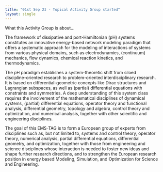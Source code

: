 ```yaml
---
title: "01st Sep 23 - Topical Activity Group started"
layout: single
---
```

What this Activity Group is about...


The framework of dissipative and port-Hamiltonian (pH) systems constitutes an innovative energy-based network modeling paradigm that offers a systematic approach for the modeling of interactions of systems from various physical domains, such as electrodynamics, (continuum) mechanics, flow dynamics, chemical reaction kinetics, and thermodynamics.

The pH paradigm establishes a system-theoretic shift from siloed discipline-oriented research to problem-oriented interdisciplinary research. It is based on differential-geometric concepts like Dirac structures and Lagrangian subspaces, as well as (partial) differential equations with constraints and symmetries. A deep understanding of this system class requires the involvement of the mathematical disciplines of dynamical systems, (partial) differential equations, operator theory and functional analysis, differential geometry, topology and algebra, control theory and optimization, and numerical analysis, together with other scientific and engineering disciplines.

The goal of this EMS-TAG is to form a European group of experts from disciplines such as, but not limited to, systems and control theory, operator theory, numerical analysis, partial differential equations, differential geometry, and optimization, together with those from engineering and science disciplines whose interaction is needed to foster new ideas and shape further research directions, and to strengthen the European research position in energy based Modeling, Simulation, and Optimization for Science and Engineering.





